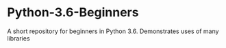 # Python-3.6-Beginners
A short repository for beginners in Python 3.6.  Demonstrates uses of many libraries
